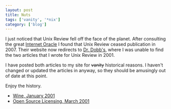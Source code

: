 ```yaml
---
layout: post
title: Nuts
tags: ['vanity', '*nix']
category: ['blog']
---
```


I just noticed that Unix Review fell off the face of the planet. After
consulting the great [Internet Oracle](http://google.com) I
found that Unix Review ceased publication in 2007. Their website now
redirects to [Dr. Dobb's](http://www.ddj.com), where I was
unable to find the two articles that I wrote for Unix Review in 2001.

I have posted both articles to my site for <del>vanity</del> historical
reasons. I haven't changed or updated the articles in anyway, so they
should be amusingly out of date at this point.

Enjoy the history.

 * [Wine, January 2001](/blog/2001-01-15/wine)
 * [Open Source Licensing, March 2001](/blog/2001-03-30-open-source-licensing)

